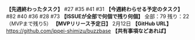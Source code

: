 **【先週終わったタスク】**
#27 #35 #41 #31 
**【今週終わらせる予定のタスク】**
#82 #40 #36 #28 #73
**【ISSUEが全部で何個で残り何個】**
全部：79
残り：22（MVPまで残り5）
**【MVPリリース予定日】**
2月12日
**【GitHub URL】**
https://github.com/ippei-shimizu/buzzbase
**【共有事項などあれば】**
